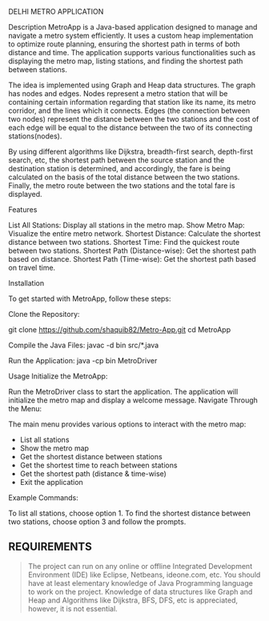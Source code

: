 DELHI METRO APPLICATION

Description
MetroApp is a Java-based application designed to manage and navigate a metro system efficiently. It uses a custom heap implementation to optimize route planning, ensuring the shortest path in terms of both distance and time. The application supports various functionalities such as displaying the metro map, listing stations, and finding the shortest path between stations.

The idea is implemented using Graph and Heap data structures. The graph has nodes and edges. Nodes represent a metro station that will be containing certain information regarding that station like its name, its metro corridor, and the lines which it connects. Edges (the connection between two nodes) represent the distance between the two stations and the cost of each edge will be equal to the distance between the two of its connecting stations(nodes). 

By using different algorithms like Dijkstra, breadth-first search, depth-first search, etc, the shortest path between the source station and the destination station is determined, and accordingly, the fare is being calculated on the basis of the total distance between the two stations. Finally, the metro route between the two stations and the total fare is displayed.


Features

List All Stations: Display all stations in the metro map.
Show Metro Map: Visualize the entire metro network.
Shortest Distance: Calculate the shortest distance between two stations.
Shortest Time: Find the quickest route between two stations.
Shortest Path (Distance-wise): Get the shortest path based on distance.
Shortest Path (Time-wise): Get the shortest path based on travel time.

Installation

To get started with MetroApp, follow these steps:

Clone the Repository:

git clone https://github.com/shaquib82/Metro-App.git
cd MetroApp

Compile the Java Files:
javac -d bin src/*.java

Run the Application:
java -cp bin MetroDriver


Usage
Initialize the MetroApp:

Run the MetroDriver class to start the application.
The application will initialize the metro map and display a welcome message.
Navigate Through the Menu:

The main menu provides various options to interact with the metro map:
- List all stations
- Show the metro map
- Get the shortest distance between stations
- Get the shortest time to reach between stations
- Get the shortest path (distance & time-wise)
- Exit the application

Example Commands:

To list all stations, choose option 1.
To find the shortest distance between two stations, choose option 3 and follow the prompts.


##  REQUIREMENTS

> The project can run on any online or offline Integrated Development Environment (IDE) like Eclipse, Netbeans, ideone.com, etc.
> You should have at least elementary knowledge of Java Programming language to work on the project.
> Knowledge of data structures like Graph and Heap and Algorithms like Dijkstra, BFS, DFS, etc is appreciated, however, it is not essential.



